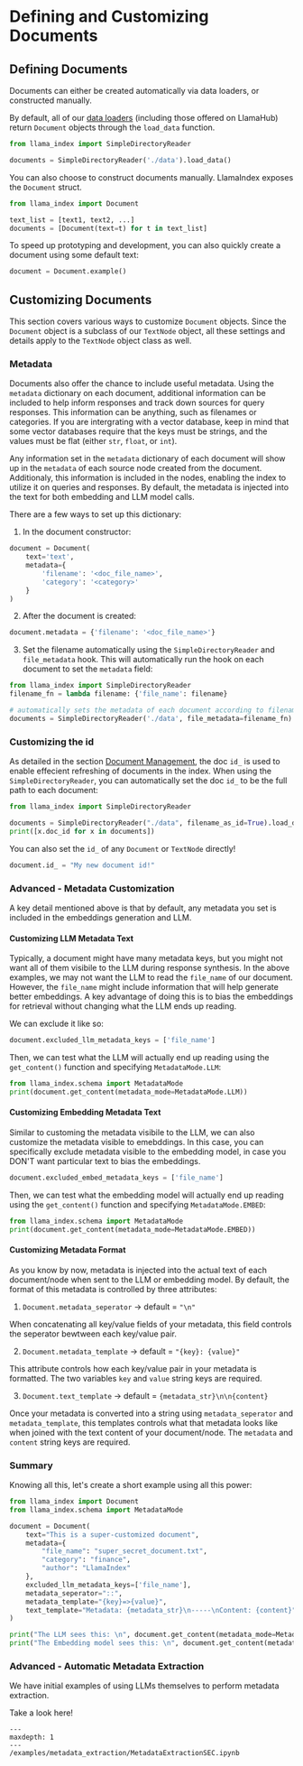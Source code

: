 # Defining and Customizing Documents


## Defining Documents

Documents can either be created automatically via data loaders, or constructed manually.

By default, all of our [data loaders](/core_modules/data_modules/connector/root.md) (including those offered on LlamaHub) return `Document` objects through the `load_data` function.

```python
from llama_index import SimpleDirectoryReader

documents = SimpleDirectoryReader('./data').load_data()
```

You can also choose to construct documents manually. LlamaIndex exposes the `Document` struct.

```python
from llama_index import Document

text_list = [text1, text2, ...]
documents = [Document(text=t) for t in text_list]
```

To speed up prototyping and development, you can also quickly create a document using some default text:

```python
document = Document.example()
```

## Customizing Documents

This section covers various ways to customize `Document` objects. Since the `Document` object is a subclass of our `TextNode` object, all these settings and details apply to the `TextNode` object class as well.

### Metadata

Documents also offer the chance to include useful metadata. Using the `metadata` dictionary on each document, additional information can be included to help inform responses and track down sources for query responses. This information can be anything, such as filenames or categories. If you are intergrating with a vector database, keep in mind that some vector databases require that the keys must be strings, and the values must be flat (either `str`, `float`, or `int`).

Any information set in the `metadata` dictionary of each document will show up in the `metadata` of each source node created from the document. Additionaly, this information is included in the nodes, enabling the index to utilize it on queries and responses. By default, the metadata is injected into the text for both embedding and LLM model calls.

There are a few ways to set up this dictionary:

1. In the document constructor:

```python
document = Document(
    text='text', 
    metadata={
        'filename': '<doc_file_name>', 
        'category': '<category>'
    }
)
```

2. After the document is created:

```python
document.metadata = {'filename': '<doc_file_name>'}
```

3. Set the filename automatically using the `SimpleDirectoryReader` and `file_metadata` hook. This will automatically run the hook on each document to set the `metadata` field:

```python
from llama_index import SimpleDirectoryReader
filename_fn = lambda filename: {'file_name': filename}

# automatically sets the metadata of each document according to filename_fn
documents = SimpleDirectoryReader('./data', file_metadata=filename_fn).load_data()
```

### Customizing the id

As detailed in the section [Document Management](../index/document_management.md), the doc `id_` is used to enable effecient refreshing of documents in the index. When using the `SimpleDirectoryReader`, you can automatically set the doc `id_` to be the full path to each document:

```python
from llama_index import SimpleDirectoryReader

documents = SimpleDirectoryReader("./data", filename_as_id=True).load_data()
print([x.doc_id for x in documents])
```

You can also set the `id_` of any `Document` or `TextNode` directly!

```python
document.id_ = "My new document id!"
```

### Advanced - Metadata Customization

A key detail mentioned above is that by default, any metadata you set is included in the embeddings generation and LLM.

#### Customizing LLM Metadata Text

Typically, a document might have many metadata keys, but you might not want all of them visibile to the LLM during response synthesis. In the above examples, we may not want the LLM to read the `file_name` of our document. However, the `file_name` might include information that will help generate better embeddings. A key advantage of doing this is to bias the embeddings for retrieval without changing what the LLM ends up reading. 

We can exclude it like so:

```python
document.excluded_llm_metadata_keys = ['file_name']
```

Then, we can test what the LLM will actually end up reading using the `get_content()` function and specifying `MetadataMode.LLM`:

```python
from llama_index.schema import MetadataMode
print(document.get_content(metadata_mode=MetadataMode.LLM))
```

#### Customizing Embedding Metadata Text

Similar to customing the metadata visibile to the LLM, we can also customize the metadata visible to emebddings. In this case, you can specifically exclude metadata visible to the embedding model, in case you DON'T want particular text to bias the embeddings.

```python
document.excluded_embed_metadata_keys = ['file_name']
```

Then, we can test what the embedding model will actually end up reading using the `get_content()` function and specifying `MetadataMode.EMBED`:

```python
from llama_index.schema import MetadataMode
print(document.get_content(metadata_mode=MetadataMode.EMBED))
```

#### Customizing Metadata Format

As you know by now, metadata is injected into the actual text of each document/node when sent to the LLM or embedding model. By default, the format of this metadata is controlled by three attributes:

1. `Document.metadata_seperator` -> default = `"\n"`

When concatenating all key/value fields of your metadata, this field controls the seperator bewtween each key/value pair.

2. `Document.metadata_template` -> default = `"{key}: {value}"`

This attribute controls how each key/value pair in your metadata is formatted. The two variables `key` and `value` string keys are required.

3. `Document.text_template` -> default = `{metadata_str}\n\n{content}`

Once your metadata is converted into a string using `metadata_seperator` and `metadata_template`, this templates controls what that metadata looks like when joined with the text content of your document/node. The `metadata` and `content` string keys are required.

### Summary

Knowing all this, let's create a short example using all this power:

```python
from llama_index import Document
from llama_index.schema import MetadataMode

document = Document(
    text="This is a super-customized document",
    metadata={
        "file_name": "super_secret_document.txt",
        "category": "finance",
        "author": "LlamaIndex"    
    },
    excluded_llm_metadata_keys=['file_name'],
    metadata_seperator="::",
    metadata_template="{key}=>{value}",
    text_template="Metadata: {metadata_str}\n-----\nContent: {content}",
)

print("The LLM sees this: \n", document.get_content(metadata_mode=MetadataMode.LLM))
print("The Embedding model sees this: \n", document.get_content(metadata_mode=MetadataMode.EMBED))
```


### Advanced - Automatic Metadata Extraction

We have initial examples of using LLMs themselves to perform metadata extraction.

Take a look here! 

```{toctree}
---
maxdepth: 1
---
/examples/metadata_extraction/MetadataExtractionSEC.ipynb
```
